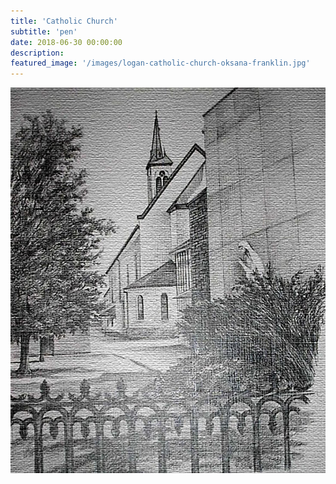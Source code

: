 ```yaml
---
title: 'Catholic Church'
subtitle: 'pen'
date: 2018-06-30 00:00:00
description:
featured_image: '/images/logan-catholic-church-oksana-franklin.jpg'
---
```


![](/images/logan-catholic-church-oksana-franklin.jpg)

